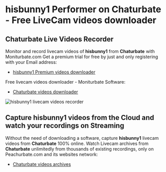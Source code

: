 # hisbunny1 Performer on Chaturbate - Free LiveCam videos downloader

## Chaturbate Live Videos Recorder

Monitor and record livecam videos of **hisbunny1** from **Chaturbate** with Moniturbate.com
Get a premium trial for free by just and only registering with your Email address:
* [hisbunny1 Premium videos downloader](https://moniturbate.com/request-demo-licence-key.html)

Free livecam videos downloader - Moniturbate Software:
* [Chaturbate videos downloader](https://moniturbate.com/moniturbate-download-software.html)

![hisbunny1 livecam videos recorder](https://peachurnet.com/templates/moniturbate-software.png)


## Capture hisbunny1 videos from the Cloud and watch your recordings on Streaming

Without the need of downloading a software, capture **hisbunny1** livecam videos from **Chaturbate** 100% online.
Watch Livecam archives from **Chaturbate** unlimitedly from thousands of existing recordings, only on Peachurbate.com and its websites network:
* [Chaturbate videos archives](https://peachurnet.com/)